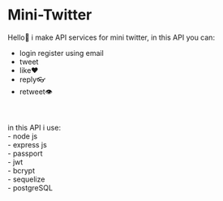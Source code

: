 # Mini-Twitter
Hello👋 i make API services for mini twitter, in this API you can:
<br />
- login register using email <br />
- tweet <br />
- like❤️ <br />
- reply👓 <br />
- retweet👁 <br />
<br />
<br />
in this API i use: 
<br />
- node js <br />
- express js <br />
- passport <br />
- jwt <br />
- bcrypt <br />
- sequelize <br />
- postgreSQL
